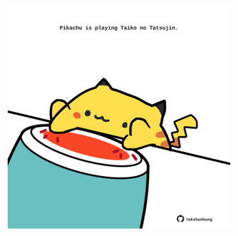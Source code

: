 <!-- built at 30/01/2022, 11:01:03 UTC -->
<p align="center">
  <img width="500" height="500" src="./ReadmeImage.svg">
</p>
